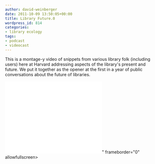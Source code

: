 ```yaml
---
author: david-weinberger
date: 2011-10-09 13:50:05+00:00
title: Library Future.0
wordpress_id: 814
categories:
- library ecology
tags:
- podcast
- videocast
---
```


This is a montage-y video of snippets from various library folk (including users) here at Harvard addressing  aspects of the library's present and future. We put it together as the opener at the first in a year of public conversations about the future of libraries.

<div class="embed-container"><iframe title="Library Future.0 video" width="320" height="240" src="<iframe width="460" height="295" src="https://www.youtube.com/embed/f1SPJny_dbA" frameborder="0" allowfullscreen></iframe>" frameborder="0" allowfullscreen></iframe></div>

